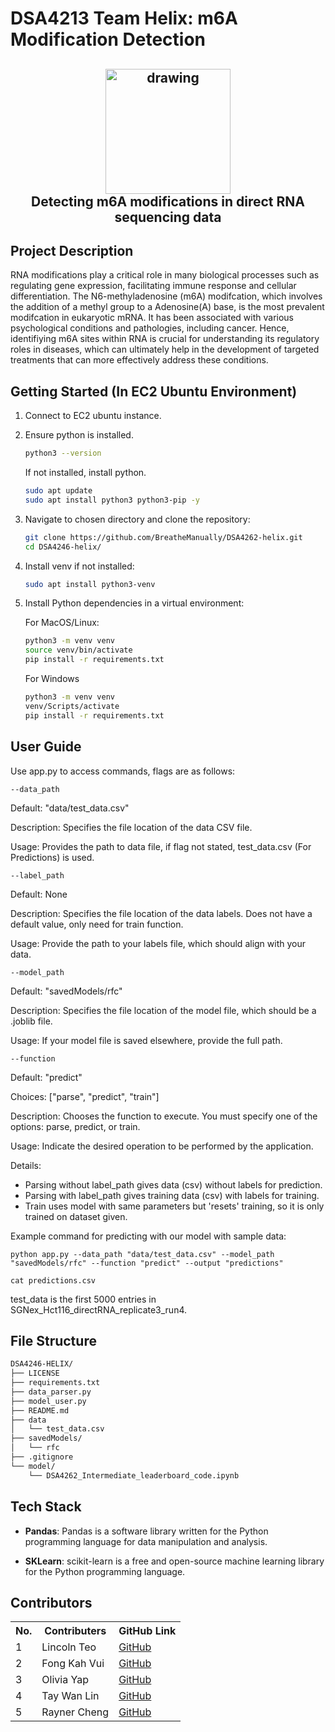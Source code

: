 # DSA4213 Team Helix: m6A Modification Detection

<h2 align="center"> 
  <img src="https://cbx-prod.b-cdn.net/COLOURBOX65073341.jpg?width=800&height=800&quality=70" alt="drawing" width="200"/>
  <br>
  <center>Detecting m6A modifications in direct RNA sequencing data</center>
</h2>

   
## Project Description
RNA modifications  play a critical role in many biological processes such as regulating gene expression, facilitating immune response and cellular differentiation. The N6-methyladenosine (m6A) modifcation, which involves the addition of a methyl group to a Adenosine(A) base, is the most prevalent modifcation in eukaryotic mRNA. It has been associated with various psychological conditions and pathologies, including cancer. Hence, identifiying m6A sites within RNA is crucial for understanding its regulatory roles in diseases, which can ultimately help in the development of targeted treatments that can more effectively address these conditions.

## Getting Started (In EC2 Ubuntu Environment)
1. Connect to EC2 ubuntu instance.

2. Ensure python is installed.
    ```bash
    python3 --version
    ```
    If not installed, install python.
    
    ```bash
    sudo apt update
    sudo apt install python3 python3-pip -y
    ```

3. Navigate to chosen directory and clone the repository:

    ```bash
    git clone https://github.com/BreatheManually/DSA4262-helix.git
    cd DSA4246-helix/
    ```

4. Install venv if not installed:
    ```bash
    sudo apt install python3-venv
    ```

5. Install Python dependencies in a virtual environment:

    For MacOS/Linux:
    ```bash
    python3 -m venv venv
    source venv/bin/activate
    pip install -r requirements.txt
    ```

    For Windows
    ```bash
    python3 -m venv venv
    venv/Scripts/activate
    pip install -r requirements.txt
    ```
## User Guide
Use app.py to access commands, flags are as follows:

    --data_path

Default: "data/test_data.csv"

Description: Specifies the file location of the data CSV file.

Usage: Provides the path to data file, if flag not stated, test_data.csv (For Predictions) is used.

    --label_path

Default: None

Description: Specifies the file location of the data labels. Does not have a default value, only need for train function.

Usage: Provide the path to your labels file, which should align with your data.

    --model_path

Default: "savedModels/rfc"

Description: Specifies the file location of the model file, which should be a .joblib file.

Usage: If your model file is saved elsewhere, provide the full path.

    --function

Default: "predict"

Choices: ["parse", "predict", "train"]

Description: Chooses the function to execute. You must specify one of the options: parse, predict, or train.

Usage: Indicate the desired operation to be performed by the application.

Details: 
-   Parsing without label_path gives data (csv) without labels for prediction.
-   Parsing with label_path gives training data (csv) with labels for training.
-   Train uses model with same parameters but 'resets' training, so it is only trained on dataset given.

Example command for predicting with our model with sample data:

    python app.py --data_path "data/test_data.csv" --model_path "savedModels/rfc" --function "predict" --output "predictions"

    cat predictions.csv

test_data is the first 5000 entries in SGNex_Hct116_directRNA_replicate3_run4.

## File Structure

```bash
DSA4246-HELIX/
├── LICENSE
├── requirements.txt
├── data_parser.py
├── model_user.py
├── README.md
├── data
│   └── test_data.csv
├── savedModels/
│   └── rfc
├── .gitignore
└── model/
    └── DSA4262_Intermediate_leaderboard_code.ipynb
```


## Tech Stack

- **Pandas**: Pandas is a software library written for the Python programming language for data manipulation and analysis. 

- **SKLearn**: scikit-learn is a free and open-source machine learning library for the Python programming language. 


## Contributors 
<div>
 <table>
  <tr>
    <th>No.</th>
    <th>Contributers</th>
    <th>GitHub Link</th>
  </tr>
  <tr>
    <td>1</td>
    <td>Lincoln Teo</td>
    <td><a href="https://github.com/BreatheManually" target="blank_">
    GitHub</a>
    </td>
  </tr>
  <tr>
    <td>2</td>
    <td>Fong Kah Vui</td>
    <td><a href="https://github.com/Kahvui" target="blank_">
    GitHub</a>
    </td>
  </tr>
   <tr>
    <td>3</td>
    <td>Olivia Yap</td>
    <td><a href="https://github.com/oliviadsa3101" target="blank_">
    GitHub</a>
    </td>
  </tr>
  <tr>
    <td>4</td>
    <td>Tay Wan Lin</td>
    <td><a href="https://github.com/Wehnlynn" target="blank_">
    GitHub</a>
    </td>
  </tr>
  <tr>
    <td>5</td>
    <td>Rayner Cheng</td>
    <td><a href="https://github.com/ray1123001" target="blank_">
    GitHub</a>
    </td>
  </tr>
</table> 